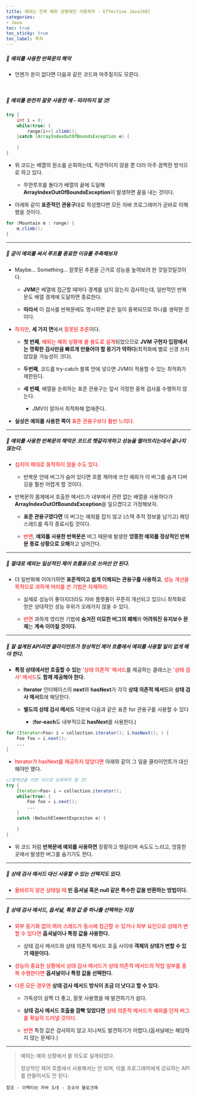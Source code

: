 ```yaml
---
title: 예외는 진짜 예외 상황에만 사용하라 - Effective Java[69]
categories:
- Java
toc: true
toc_sticky: true
toc_label: 목차
---
```




##### 🔗 예외를 사용한 반목문의 해악

* 언젠가 운이 없다면 다음과 같은 코드와 마주칠지도 모른다.

<br>

##### 💎 예외를 완전히 잘못 사용한 예 - 따라하지 말 것!

```java
try {
    int i = 0;
    while(true) {
        range[i++].climb();
    }catch (ArrayIndexOutOfBoundsException e) {
        
    }
}
```

* 위 코드는 배열의 원소를 순회하는데, 직관적이지 않을 뿐 더러 아주 끔찍한 방식으로 하고 있다.
  * 무한루프를 돌다가 배열의 끝에 도달해 **ArrayIndexOutOfBoundsException**이 발생하면 끝을 내는 것이다.



* 아래와 같이 **표준적인 관용구**대로 작성했다면 모든 자바 프로그래머가 곧바로 이해했을 것이다.

```java
for (Mountain m : range) {
    m.climb();
}
```



<hr>



##### 💎 굳이 예외를 써서 루프를 종료한 이유를 추측해보자

* Maybe... Something... 잘못된 추론을 근거로 성능을 높여보려 한 것일것일것이다.

  * **JVM**은 배열에 접근할 때마다 경계를 넘지 않는지 검사하는데, 일반적인 반복문도 배열 경계에 도달하면 종료한다.

  

  * **따라서** 이 검사를 반복문에도 명시하면 같은 일이 중복되므로 하나를 생략한 것이다.



* <span style="color:red;">하지만</span>, **세 가지 면**에서 <span style="color:red;">잘못된 추론</span>이다.

  * **첫 번째**, <span style="color:red;">예외는 예외 상황에 쓸 용도로 설계</span>되었으므로 **JVM 구현자 입장에서는 명확한 검사만큼 빠르게 만들어야 할 동기가 약하다**(최적화에 별로 신경 쓰지 않았을 가능성이 크다).

  

  * **두번째**, 코드를 try-catch 블록 안에 넣으면 JVM이 적용할 수 있는 최적화가 제한된다.

  

  * **세 번째**, 배열을 순회하는 표준 관용구는 앞서 걱정한 중복 검사를 수행하지 않는다. 
    * JMV이 알아서 최적화해 없애준다.



* **실상은 예외를 사용한 쪽이** <span style="color:red;">표준 관용구보다 훨씬 느리다.</span>



<hr>


##### 💎 예외를 사용한 반복문의 해악은 코드르 헷갈리게하고 성능을 떨어뜨리는데서 끝나지 않는다.

* <span style="color:red;">심지어 제대로 동작하지 않을 수도 있다.</span>
  * 반복문 안에 버그가 숨어 있다면 흐름 제어에 쓰인 예외가 이 버그를 숨겨 디버깅을 훨씬 어렵게 할 것이다.



* 반복문의 몸체에서 호출한 메서드가 내부에서 관련 없는 배열을 사용하다가 **ArrayIndexOutOfBoundsException**을 일으켰다고 가정해보자.

  * **표준 관용구였다면** 이 버그는 예외를 잡지 않고 (스택 추적 정보를 남기고) 해당 스레드를 즉각 종료시킬 것이다.

  

  * <span style="color:red;">반면</span>, **예외를 사용한 반복문은** 버그 때문에 발생한 **엉뚱한 예외를 정상적인 반복문 종료 상황으로 오해**하고 넘어간다.



<hr>



##### 🔗 절대로 예외는 일상적인 제어 흐름용으로 쓰여선 안 된다.

* 더 일반화해 이야기하면 **표준적이고 쉽게 이해되는 관용구를 사용하고**, <span style="color:red;">성능 개선을 목적으로 과하게 머리를 쓴 기법은 자제하라.</span>

  * 실제로 성능이 좋아지더라도 자바 플랫폼이 꾸준히 개선되고 있으니 최적화로 얻은 상대적인 성능 우위가 오래가지 않을 수 있다.

  

  * <span style="color:red;">반면</span> 과하게 영리한 기법에 **숨겨진 미묘한 버그의 폐해**와 **어려워진 유지보수 문제**는 **계속 이어질 것이다.**



<hr>



##### 💎 잘 설계된 API라면 클라이언트가 정상적인 제어 흐름에서 예외를 사용할 일이 없게 해야 한다.

* **특정 상태에서만 호출할 수 있는** <span style="color:red;">'상태 의존적' 메서드</span>를 제공하는 클래스는  <span style="color:red;">'상태 검사' 메서드</span>도 **함께 제공해야 한다.**

  * **Iterator** 인터페이스의 **next**와 **hasNext**가 각각 **상태 의존적 메서드**와 **상태 검사 메서드**에 해당한다.

  

  * **별도의 상태 검사 메서드** 덕분에 다음과 같은 표준 for 관용구를 사용할 수 있다
    * (**for-each**도 내부적으로 **hasNext**를 사용한다.)

```java
for (Iterator<Foo> i = collection.iterator(); i.hasNext(); ) {
    Foo foo = i.next();
    ...
}
```

* <span style="color:red;">Iterator가 hasNext를 제공하지 않았다면</span> 아래와 같이 그 일을 클라이언트가 대신해야만 했다.



```java
//컬렉션을 이런 식으로 순회하지 말 것!
try {
	Iterator<Foo> i = collection.iterator();
    while(true) {
        Foo foo = i.next();
        ...
    }
    catch (NoSuchElementExpceiton e) {
        
    }
}
```

* 위 코드 처럼 **반복문에 예외를 사용하면** 장황하고 헷갈리며 속도도 느리고, 엉뚱한 곳에서 발생한 버그를 숨기기도 한다.



<hr>



##### 💎 상태 검사 메서드 대신 사용할 수 있는 선택지도 있다.

* <span style="color:red;">올바르지 않은 상태일 때</span> **빈 옵셔널 혹은 null 같은 특수한 값을 반환하는 방법이다.**



<hr>



##### 💎 상태 검사 메서드, 옵셔널, 특정 값 중 하나를 선택하는 지침

* <span style="color:red;">외부 동기화 없이 여러 스레드가 동시에 접근할 수 있거나 외부 요인으로 상태가 변할 수 있다면</span> **옵셔널이나 특정 값을 사용한다.**
  * 상태 검사 메서드와 상태 의존적 메서드 호출 사이에 **객체의 상태가 변할 수 있기 때문이다.**



* <span style="color:red;">성능이 중요한 상황에서 상태 검사 메서드가 상태 의존적 메서드의 작업 일부를 중복 수행한다면 </span>**옵셔널이나 특정 값을 선택한다.**



* <span style="color:red;">다른 모든 경우엔</span> **상태 검사 메서드 방식이 조금 더 낫다고 할 수 있다.**

  * 가독성이 살짝 더 좋고, 잘못 사용했을 때 발견하기가 쉽다.

  

  * **상태 검사 메서드 호출을 깜빡 잊었다면** <span style="color:red;">상태 의존적 메서드가 예외를 던져 버그를 확실히 드러낼 것이다.</span>

  

  * <span style="color:red;">반면</span> 특정 값은 검사하지 않고 지나쳐도 발견하기가 어렵다.(옵셔널에는 해당하지 않는 문제다.)



<hr>



> 예외는 예외 상황에서 쓸 의도로 설계되었다.
>
> 정상적인 제어 흐름에서 사용해서는 안 되며, 이를 프로그래머에게 강요하는 API를 만들어서도 안 된다.








```
참조 - 이펙티브 자바 3/E - 조슈아 블로크때
```

